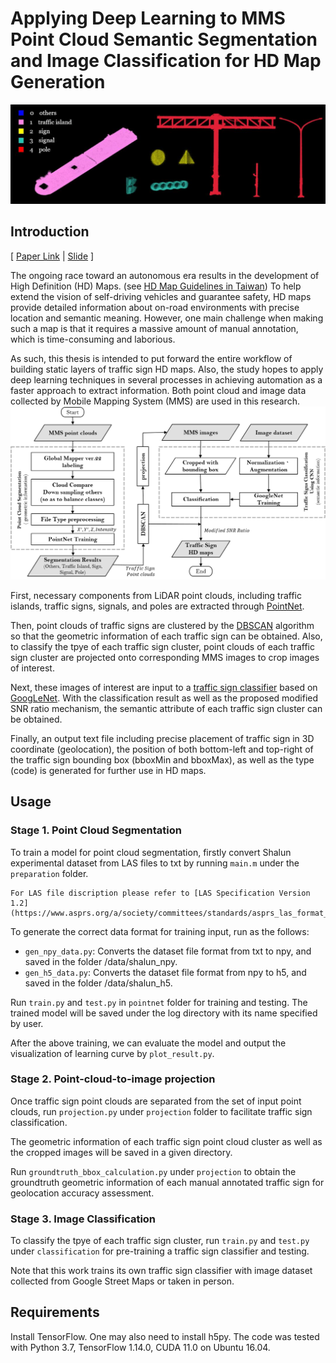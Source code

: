 # Applying Deep Learning to MMS Point Cloud Semantic Segmentation and Image Classification for HD Map Generation

<img src="docs/pointcloud.png"/>

## Introduction
[ [Paper Link](https://drive.google.com/drive/u/0/folders/1b3PEfHC4_Vg8F6YlxilOYxldrap3LXq1) | [Slide](https://drive.google.com/file/d/1Wysr7aB_fIO80o47r-ZVPVcfXlpmXI1v/view?usp=sharing) ]

The ongoing race toward an autonomous era results in the development of High Definition (HD) Maps. (see [HD Map Guidelines in Taiwan](http://hdmap.geomatics.ncku.edu.tw/publications-US.php)) To help extend the vision of self-driving vehicles and guarantee safety, HD maps provide detailed information about on-road environments with precise location and semantic meaning. However, one main challenge when making such a map is that it requires a massive amount of manual annotation, which is time-consuming and laborious. 

As such, this thesis is intended to put forward the entire workflow of building static layers of traffic sign HD maps. Also, the study hopes to apply deep learning techniques in several processes in achieving automation as a faster approach to extract information. Both point cloud and image data collected by Mobile Mapping System (MMS) are used in this research. 
<img src="docs/workflow.png"/>

First, necessary components from LiDAR point clouds, including traffic islands, traffic signs, signals, and poles are extracted through [PointNet](https://github.com/charlesq34/pointnet.git).



Then, point clouds of traffic signs are clustered by the [DBSCAN](https://scikit-learn.org/stable/modules/generated/sklearn.cluster.DBSCAN.html) algorithm so that the geometric information of each traffic sign can be obtained. Also, to classify the tpye of each traffic sign cluster, point clouds of each traffic sign cluster are projected onto corresponding MMS images to crop images of interest.


Next, these images of interest are input to a [traffic sign classifier](https://github.com/liferlisiqi/Traffic-Sign-Classifier.git) based on [GoogLeNet](https://arxiv.org/abs/1409.4842). With the classification result as well as the proposed modified SNR ratio mechanism, the semantic attribute of each traffic sign cluster can be obtained.  

Finally, an output text file including precise placement of traffic sign in 3D coordinate (geolocation), the position of both bottom-left and top-right of the traffic sign bounding box (bboxMin and bboxMax), as well as the type (code) is generated for further use in HD maps.



## Usage
### Stage 1. Point Cloud Segmentation
To train a model for point cloud segmentation, firstly convert Shalun experimental dataset from LAS files to txt by running `main.m` under the `preparation` folder.

```
For LAS file discription please refer to [LAS Specification Version 1.2](https://www.asprs.org/a/society/committees/standards/asprs_las_format_v12.pdf)
```

To generate the correct data format for training input, run as the follows:
* `gen_npy_data.py`: Converts the dataset file format from txt to npy, and saved in the folder /data/shalun_npy.
* `gen_h5_data.py`: Converts the dataset file format from npy to h5, and saved in the folder /data/shalun_h5.

Run `train.py` and `test.py` in `pointnet` folder for training and testing. The trained model will be saved under the log directory with its name specified by user.

After the above training, we can evaluate the model and output the visualization of learning curve by `plot_result.py`.

### Stage 2. Point-cloud-to-image projection
Once traffic sign point clouds are separated from the set of input point clouds, run `projection.py` under `projection` folder to facilitate traffic sign classification.

The geometric information of each traffic sign point cloud cluster as well as the cropped images will be saved in a given directory.

Run `groundtruth_bbox_calculation.py` under `projection` to obtain the groundtruth geometric information of each manual annotated traffic sign for geolocation accuracy assessment.


### Stage 3. Image Classification
To classify the tpye of each traffic sign cluster, run `train.py` and `test.py` under `classification` for pre-training a traffic sign classifier and testing.

Note that this work trains its own traffic sign classifier with image dataset collected from Google Street Maps or taken in person.


## Requirements
Install TensorFlow. One may also need to install h5py. The code was tested with Python 3.7, TensorFlow 1.14.0, CUDA 11.0 on Ubuntu 16.04.

